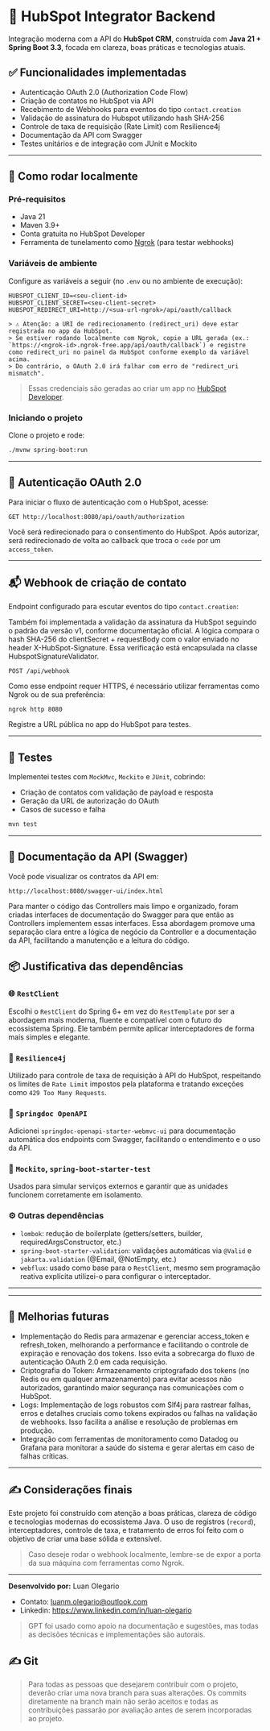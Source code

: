 # 🧩 HubSpot Integrator Backend

Integração moderna com a API do **HubSpot CRM**, construída com **Java 21 + Spring Boot 3.3**, focada em clareza, boas práticas e tecnologias atuais.

## ✅ Funcionalidades implementadas

- Autenticação OAuth 2.0 (Authorization Code Flow)
- Criação de contatos no HubSpot via API
- Recebimento de Webhooks para eventos do tipo `contact.creation`
- Validação de assinatura do Hubspot utilizando hash SHA-256
- Controle de taxa de requisição (Rate Limit) com Resilience4j
- Documentação da API com Swagger
- Testes unitários e de integração com JUnit e Mockito

---
## 🚀 Como rodar localmente

### Pré-requisitos

- Java 21
- Maven 3.9+
- Conta gratuita no HubSpot Developer
- Ferramenta de tunelamento como [Ngrok](https://ngrok.com) (para testar webhooks)

### Variáveis de ambiente

Configure as variáveis a seguir (no `.env` ou no ambiente de execução):

```properties
HUBSPOT_CLIENT_ID=<seu-client-id>
HUBSPOT_CLIENT_SECRET=<seu-client-secret>
HUBSPOT_REDIRECT_URI=http://<sua-url-ngrok>/api/oauth/callback
```

```Url de redirecionamento
> ⚠️ Atenção: a URI de redirecionamento (redirect_uri) deve estar registrada no app da HubSpot.  
> Se estiver rodando localmente com Ngrok, copie a URL gerada (ex.: `https://<ngrok-id>.ngrok-free.app/api/oauth/callback`) e registre como redirect_uri no painel da HubSpot conforme exemplo da variável acima.  
> Do contrário, o OAuth 2.0 irá falhar com erro de "redirect_uri mismatch".
```

> Essas credenciais são geradas ao criar um app no [HubSpot Developer](https://developers.hubspot.com/).

### Iniciando o projeto

Clone o projeto e rode:

```bash
./mvnw spring-boot:run
```
---

## 🔐 Autenticação OAuth 2.0

Para iniciar o fluxo de autenticação com o HubSpot, acesse:

```
GET http://localhost:8080/api/oauth/authorization
```

Você será redirecionado para o consentimento do HubSpot. Após autorizar, será redirecionado de volta ao callback que troca o `code` por um `access_token`.

---

## 📬 Webhook de criação de contato

Endpoint configurado para escutar eventos do tipo `contact.creation`:

Também foi implementada a validação da assinatura da HubSpot seguindo o padrão da versão v1, conforme documentação oficial.
A lógica compara o hash SHA-256 do clientSecret + requestBody com o valor enviado no header X-HubSpot-Signature.
Essa verificação está encapsulada na classe HubspotSignatureValidator.

```
POST /api/webhook
```
Como esse endpoint requer HTTPS, é necessário utilizar ferramentas como Ngrok ou de sua preferência:

```bash
ngrok http 8080
```

Registre a URL pública no app do HubSpot para testes.

---

## 🧪 Testes

Implementei testes com `MockMvc`, `Mockito` e `JUnit`, cobrindo:

- Criação de contatos com validação de payload e resposta
- Geração da URL de autorização do OAuth
- Casos de sucesso e falha

```bash
mvn test
```

---

## 📘 Documentação da API (Swagger)

Você pode visualizar os contratos da API em:

```
http://localhost:8080/swagger-ui/index.html
```
Para manter o código das Controllers mais limpo e organizado, foram criadas interfaces de documentação do Swagger para que então as Controllers implementem essas interfaces.
Essa abordagem promove uma separação clara entre a lógica de negócio da Controller e a documentação da API, facilitando a manutenção e a leitura do código.

## 📦 Justificativa das dependências

### 🌐 `RestClient`
Escolhi o `RestClient` do Spring 6+ em vez do `RestTemplate` por ser a abordagem mais moderna, fluente e compatível com o futuro do ecossistema Spring. Ele também permite aplicar interceptadores de forma mais simples e elegante.

### 🔁 `Resilience4j`
Utilizado para controle de taxa de requisição à API do HubSpot, respeitando os limites de `Rate Limit` impostos pela plataforma e tratando exceções como `429 Too Many Requests`.

### 📖 `Springdoc OpenAPI`
Adicionei `springdoc-openapi-starter-webmvc-ui` para documentação automática dos endpoints com Swagger, facilitando o entendimento e o uso da API.

### 🧪 `Mockito`, `spring-boot-starter-test`
Usados para simular serviços externos e garantir que as unidades funcionem corretamente em isolamento.

### ⚙️ Outras dependências
- `lombok`: redução de boilerplate (getters/setters, builder, requiredArgsConstructor, etc.)
- `spring-boot-starter-validation`: validações automáticas via `@Valid` e `jakarta.validation` (@Email, @NotEmpty, etc.)
- `webflux`: usado como base para o `RestClient`, mesmo sem programação reativa explícita utilizei-o para configurar o interceptador.

---

---
## 🧠 Melhorias futuras
- Implementação do Redis para armazenar e gerenciar access_token e refresh_token, melhorando a performance e facilitando o controle de expiração e renovação dos tokens. Isso evita a sobrecarga do fluxo de autenticação OAuth 2.0 em cada requisição.
- Criptografia do Token: Armazenamento criptografado dos tokens (no Redis ou em qualquer armazenamento) para evitar acessos não autorizados, garantindo maior segurança nas comunicações com o HubSpot.
- Logs: Implementação de logs robustos com Slf4j para rastrear falhas, erros e detalhes cruciais como tokens expirados ou falhas na validação de webhooks. Isso facilita a análise e resolução de problemas em produção.
- Integração com ferramentas de monitoramento como Datadog ou Grafana para monitorar a saúde do sistema e gerar alertas em caso de falhas críticas.
---

## ✍️ Considerações finais

Este projeto foi construído com atenção a boas práticas, clareza de código e tecnologias modernas do ecossistema Java. O uso de registros (`record`), interceptadores, controle de taxa, e tratamento de erros foi feito com o objetivo de criar uma base sólida e extensível.

> Caso deseje rodar o webhook localmente, lembre-se de expor a porta da sua máquina com ferramentas como Ngrok.

---

**Desenvolvido por:** Luan Olegario
- Contato: luanm.olegario@outlook.com
- Linkedin: https://www.linkedin.com/in/luan-olegario

> GPT foi usado como apoio na documentação e sugestões, mas todas as decisões técnicas e implementações são autorais.


## ✍️ Git

> Para todas as pessoas que desejarem contribuir com o projeto, deverão criar uma nova branch para suas alterações. Os commits diretamente na branch main não serão aceitos e todas as contribuições passarão por avaliação antes de serem incorporadas ao projeto.
